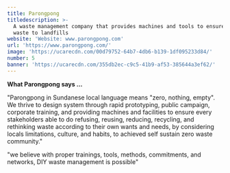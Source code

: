 ```yaml
---
title: Parongpong
titledescription: >-
  A waste management company that provides machines and tools to ensure zero
  waste to landfills
website: 'Website: www.parongpong.com'
url: 'https://www.parongpong.com/'
image: 'https://ucarecdn.com/00d79752-64b7-4db6-b139-1df095233d84/'
number: 5
banner: 'https://ucarecdn.com/355db2ec-c9c5-41b9-af53-385644a3ef62/'
---
```

**What Parongpong says ...**

"Parongpong in Sundanese local language means "zero, nothing, empty". We thrive to design system through rapid prototyping, public campaign, corporate training, and providing machines and facilities to ensure every stakeholders able to do refusing, reusing, reducing, recycling, and rethinking waste according to their own wants and needs, by considering locals limitations, culture, and habits, to achieved self sustain zero waste community.​"

"we believe with proper trainings, tools, methods, commitments, and networks, DIY waste management is possible"
